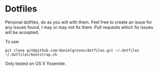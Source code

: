 # Dotfiles

Personal dotfiles, do as you will with them. Feel free to create an issue for any issues found, I may or may not fix them. Pull requests which fix issues will be accepted. 

To use:

```
git clone git@github.com:danielgroves/dotfiles.git ~/.dotfiles
~/.dotfiles/bootstrap.sh
```

Only tested on OS X Yosemite. 
